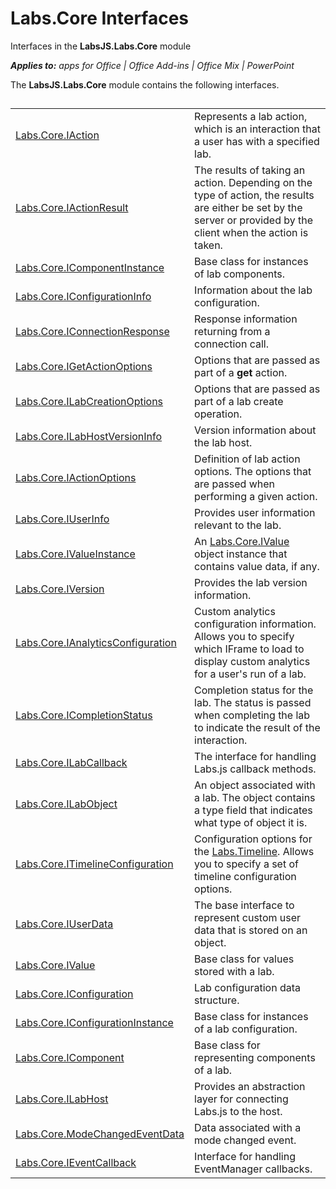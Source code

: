 
# Labs.Core Interfaces
Interfaces in the  **LabsJS.Labs.Core** module

 _**Applies to:** apps for Office | Office Add-ins | Office Mix | PowerPoint_

The  **LabsJS.Labs.Core** module contains the following interfaces.

## 


|||
|:-----|:-----|
|[Labs.Core.IAction](../powerpoint/office-mix/reference/labs.core.iaction.md)|Represents a lab action, which is an interaction that a user has with a specified lab.|
|[Labs.Core.IActionResult](../powerpoint/office-mix/reference/labs.core.iactionresult.md)|The results of taking an action. Depending on the type of action, the results are either be set by the server or provided by the client when the action is taken.|
|[Labs.Core.IComponentInstance](../powerpoint/office-mix/reference/labs.core.icomponentinstance.md)|Base class for instances of lab components.|
|[Labs.Core.IConfigurationInfo](../powerpoint/office-mix/reference/labs.core.iconfigurationinfo.md)|Information about the lab configuration.|
|[Labs.Core.IConnectionResponse](../powerpoint/office-mix/reference/labs.core.iconnectionresponse.md)|Response information returning from a connection call.|
|[Labs.Core.IGetActionOptions](../powerpoint/office-mix/reference/labs.core.igetactionoptions.md)|Options that are passed as part of a  **get** action.|
|[Labs.Core.ILabCreationOptions](../powerpoint/office-mix/reference/labs.core.ilabcreationoptions.md)|Options that are passed as part of a lab create operation.|
|[Labs.Core.ILabHostVersionInfo](../powerpoint/office-mix/reference/labs.core.ilabhostversioninfo.md)|Version information about the lab host.|
|[Labs.Core.IActionOptions](../powerpoint/office-mix/reference/labs.core.iactionoptions.md)|Definition of lab action options. The options that are passed when performing a given action.|
|[Labs.Core.IUserInfo](../powerpoint/office-mix/reference/labs.core.iuserinfo.md)|Provides user information relevant to the lab.|
|[Labs.Core.IValueInstance](../powerpoint/office-mix/reference/labs.core.ivalueinstance.md)|An [Labs.Core.IValue](../powerpoint/office-mix/reference/labs.core.ivalue.md) object instance that contains value data, if any.|
|[Labs.Core.IVersion](../powerpoint/office-mix/reference/labs.core.iversion.md)|Provides the lab version information.|
|[Labs.Core.IAnalyticsConfiguration](../powerpoint/office-mix/reference/labs.core.ianalyticsconfiguration.md)|Custom analytics configuration information. Allows you to specify which IFrame to load to display custom analytics for a user's run of a lab.|
|[Labs.Core.ICompletionStatus](../powerpoint/office-mix/reference/labs.core.icompletionstatus.md)|Completion status for the lab. The status is passed when completing the lab to indicate the result of the interaction.|
|[Labs.Core.ILabCallback](../powerpoint/office-mix/reference/labs.core.ilabcallback.md)|The interface for handling Labs.js callback methods.|
|[Labs.Core.ILabObject](../powerpoint/office-mix/reference/labs.core.ilabobject.md)|An object associated with a lab. The object contains a type field that indicates what type of object it is.|
|[Labs.Core.ITimelineConfiguration](../powerpoint/office-mix/reference/labs.core.itimelineconfiguration.md)|Configuration options for the [Labs.Timeline](../powerpoint/office-mix/reference/labs.timeline.md). Allows you to specify a set of timeline configuration options.|
|[Labs.Core.IUserData](../powerpoint/office-mix/reference/labs.core.iuserdata.md)|The base interface to represent custom user data that is stored on an object.|
|[Labs.Core.IValue](../powerpoint/office-mix/reference/labs.core.ivalue.md)|Base class for values stored with a lab.|
|[Labs.Core.IConfiguration](../powerpoint/office-mix/reference/labs.core.iconfiguration.md)|Lab configuration data structure.|
|[Labs.Core.IConfigurationInstance](../powerpoint/office-mix/reference/labs.core.iconfigurationinstance.md)|Base class for instances of a lab configuration.|
|[Labs.Core.IComponent](../powerpoint/office-mix/reference/labs.core.icomponent.md)|Base class for representing components of a lab.|
|[Labs.Core.ILabHost](../powerpoint/office-mix/reference/labs.core.ilabhost.md)|Provides an abstraction layer for connecting Labs.js to the host.|
|[Labs.Core.ModeChangedEventData](../powerpoint/office-mix/reference/labs.core.modechangedeventdata.md)|Data associated with a mode changed event.|
|[Labs.Core.IEventCallback](../powerpoint/office-mix/reference/labs.core.ieventcallback.md)|Interface for handling EventManager callbacks.|
